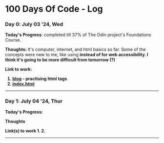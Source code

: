# 100 Days Of Code - Log

### Day 0: July 03 '24, Wed

**Today's Progress**: completed till 37% of The Odin project's Foundations Course.

**Thoughts:** It's computer, internet, and html basics so far. Some of the concepts were new to me, like using <strong> instead of <b> for web accessibility. I think it's going to be more difficult from tomorrow (?)

**Link to work:**
1. [blog](day1/blog.html) - practising html tags
2. [index.html](day1/index.html)

----

### Day 1: July 04 '24, Thur

**Today's Progress**: 

**Thoughts** 

**Link(s) to work**
1. 
2. 

----